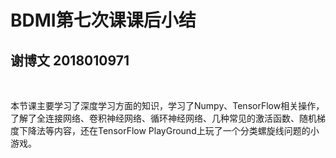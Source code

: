 # BDMI第七次课课后小结
## 谢博文 2018010971

​		

​		本节课主要学习了深度学习方面的知识，学习了Numpy、TensorFlow相关操作，了解了全连接网络、卷积神经网络、循环神经网络、几种常见的激活函数、随机梯度下降法等内容，还在TensorFlow PlayGround上玩了一个分类螺旋线问题的小游戏。